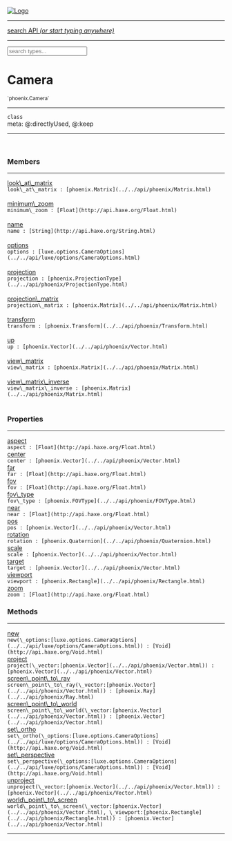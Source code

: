 
[![Logo](../../images/logo.png)](../../api/index.html)

<hr/>
<a href="#" id="search_bar" onclick="return;"><div> search API <em>(or start typing anywhere)</em> </div></a>
<hr/>

<script src="../../js/omnibar.js"> </script>
<link rel="stylesheet" type="text/css" href="../../css/omnibar.css" media="all">

<div id="omnibar"> <a href="#" onclick="return" id="omnibar_close"></a> <input id="omnibar_text" type="text" placeholder="search types..."></input></div>
<script  id="typelist" data-relpath="../../" data-types="Luxe,luxe.AppConfig,luxe.Audio,luxe.Camera,luxe.Color,luxe.ColorHSL,luxe.ColorHSV,luxe.Component,luxe.Core,luxe.Cursor,luxe.Debug,luxe.DebugError,luxe.Draw,luxe.EmitHandler,luxe.Emitter,luxe.Entity,luxe.Events,luxe.Game,luxe.GamepadEvent,luxe.GamepadEventType,luxe.HandlerList,luxe.ID,luxe.IO,luxe.Input,luxe.InputEvent,luxe.InputType,luxe.InteractState,luxe.Key,luxe.KeyEvent,luxe.Log,luxe.Matrix,luxe.ModState,luxe.MouseButton,luxe.MouseEvent,luxe.NineSlice,luxe.Objects,luxe.Physics,luxe.PhysicsEngine,luxe.ProjectionType,luxe.Quaternion,luxe.Rectangle,luxe.Scan,luxe.Scene,luxe.Screen,luxe.SizeMode,luxe.Sound,luxe.Sprite,luxe.Tag,luxe.Text,luxe.TextAlign,luxe.TextEvent,luxe.TextEventType,luxe.Timer,luxe.TouchEvent,luxe.Transform,luxe.Vec,luxe.Vector,luxe.Visual,luxe.WindowEvent,luxe.WindowEventData,luxe.WindowEventType,luxe._Emitter.EmitNode,luxe._Events.EventConnection,luxe._Events.EventObject,luxe._Input.MouseButton_Impl_,luxe._Log.LogError,luxe._NineSlice.Slice,luxe.components.Components,luxe.debug.BatcherDebugView,luxe.debug.DebugInspectorOptions,luxe.debug.DebugView,luxe.debug.Inspector,luxe.debug.ProfilerDebugView,luxe.debug.RenderStats,luxe.debug.StatsDebugView,luxe.debug.TraceDebugView,luxe.debug._ProfilerDebugView.ProfilerBar,luxe.debug._ProfilerDebugView.ProfilerValue,luxe.macros.BuildVersion,luxe.options.BatcherOptions,luxe.options.BitmapFontOptions,luxe.options.CameraOptions,luxe.options.CircleGeometryOptions,luxe.options.ColorOptions,luxe.options.ComponentOptions,luxe.options.DrawArcOptions,luxe.options.DrawBoxOptions,luxe.options.DrawCircleOptions,luxe.options.DrawLineOptions,luxe.options.DrawNgonOptions,luxe.options.DrawPlaneOptions,luxe.options.DrawRectangleOptions,luxe.options.DrawRingOptions,luxe.options.DrawTextureOptions,luxe.options.EntityOptions,luxe.options.GeometryOptions,luxe.options.LineGeometryOptions,luxe.options.LuxeCameraOptions,luxe.options.NineSliceOptions,luxe.options.PlaneGeometryOptions,luxe.options.QuadGeometryOptions,luxe.options.RectangleGeometryOptions,luxe.options.RenderProperties,luxe.options.SpriteOptions,luxe.options.TextOptions,luxe.options.TransformProperties,luxe.options.VisualOptions,luxe.options._DrawOptions.DrawOptions,luxe.options._FontOptions.FontOptions,luxe.resource.DataResource,luxe.resource.JSONResource,luxe.resource.Resource,luxe.resource.ResourceStats,luxe.resource.ResourceType,luxe.resource.Resources,luxe.resource.SoundResource,luxe.resource.TextResource,luxe.resource._Resource.ResourceType_Impl_,luxe.structural.BalancedBST,luxe.structural.BalancedBSTNode,luxe.structural.BalancedBSTTraverseMethod,luxe.structural.OrderedMap,luxe.structural.OrderedMapIterator,luxe.structural._BalancedBST.NodeColor,luxe.tween.Actuate,luxe.tween.BezierPath,luxe.tween.ComponentPath,luxe.tween.IComponentPath,luxe.tween.LinearPath,luxe.tween.MotionPath,luxe.tween.ObjectHash,luxe.tween.RotationPath,luxe.tween._Actuate.TweenTimer,luxe.tween.actuators.GenericActuator,luxe.tween.actuators.IGenericActuator,luxe.tween.actuators.MethodActuator,luxe.tween.actuators.MotionPathActuator,luxe.tween.actuators.PropertyDetails,luxe.tween.actuators.PropertyPathDetails,luxe.tween.actuators.SimpleActuator,luxe.tween.easing.IEasing,luxe.tween.easing.Quad,luxe.tween.easing.QuadEaseIn,luxe.tween.easing.QuadEaseInOut,luxe.tween.easing.QuadEaseOut,luxe.utils.GeometryUtils,luxe.utils.Maths,luxe.utils.Random,luxe.utils.Utils,luxe.utils.unifill.CodePoint,luxe.utils.unifill.CodePointIter,luxe.utils.unifill.Exception,luxe.utils.unifill.InternalEncoding,luxe.utils.unifill.InternalEncodingIter,luxe.utils.unifill.Unicode,luxe.utils.unifill.Unifill,luxe.utils.unifill.Utf,luxe.utils.unifill.Utf8,luxe.utils.unifill._CodePoint.CodePoint_Impl_,luxe.utils.unifill._InternalEncoding.UtfX,luxe.utils.unifill._Utf8.StringU8,luxe.utils.unifill._Utf8.StringU8_Impl_,luxe.utils.unifill._Utf8.Utf8Impl,phoenix.BatchGroup,phoenix.BatchState,phoenix.Batcher,phoenix.BatcherKey,phoenix.BitmapFont,phoenix.BlendEquation,phoenix.BlendMode,phoenix.Camera,phoenix.Character,phoenix.Circle,phoenix.ClampType,phoenix.Color,phoenix.ColorHSL,phoenix.ColorHSV,phoenix.ComponentOrder,phoenix.FOVType,phoenix.FilterType,phoenix.FontInfo,phoenix.Matrix,phoenix.MatrixTransform,phoenix.PrimitiveType,phoenix.ProjectionType,phoenix.Quaternion,phoenix.Ray,phoenix.Rectangle,phoenix.RenderPath,phoenix.RenderState,phoenix.RenderTexture,phoenix.Renderer,phoenix.RendererStats,phoenix.Shader,phoenix.Spatial,phoenix.TextAlign,phoenix.Texture,phoenix.Transform,phoenix.Uniform,phoenix.UniformType,phoenix.Vec,phoenix.Vector,phoenix._Batcher.BlendEquation_Impl_,phoenix._Batcher.BlendMode_Impl_,phoenix._Batcher.PrimitiveType_Impl_,phoenix._BitmapFont.Parser,phoenix._BitmapFont.TextAlign_Impl_,phoenix._Renderer.DefaultShader,phoenix._Renderer.DefaultShaders,phoenix._Shader.Location,phoenix._Shader.UniformType_Impl_,phoenix._Vector.ComponentOrder_Impl_,phoenix._Vector.Vec_Impl_,phoenix.geometry.ArcGeometry,phoenix.geometry.CircleGeometry,phoenix.geometry.CompositeGeometry,phoenix.geometry.EvTextGeometry,phoenix.geometry.Geometry,phoenix.geometry.GeometryKey,phoenix.geometry.GeometryState,phoenix.geometry.LineGeometry,phoenix.geometry.PackedQuad,phoenix.geometry.PackedQuadOptions,phoenix.geometry.PlaneGeometry,phoenix.geometry.QuadGeometry,phoenix.geometry.QuadPackGeometry,phoenix.geometry.RectangleGeometry,phoenix.geometry.RingGeometry,phoenix.geometry.TextGeometry,phoenix.geometry.TextGeometryOptions,phoenix.geometry.TextureCoord,phoenix.geometry.TextureCoordSet,phoenix.geometry.Vertex,phoenix.geometry._TextGeometry.EvTextGeometry_Impl_,phoenix.utils.Rendering"></script>


<h1>Camera</h1>
<small>`phoenix.Camera`</small>



<hr/>

`class`<br/><span class="meta">
meta: @:directlyUsed, @:keep</span>

<hr/>


&nbsp;
&nbsp;




<h3>Members</h3> <hr/><span class="member apipage">
                <a name="look_at_matrix"><a class="lift" href="#look_at_matrix">look\_at\_matrix</a></a><div class="clear"></div>
                <code class="signature apipage">look\_at\_matrix : [phoenix.Matrix](../../api/phoenix/Matrix.html)</code><br/></span>
            <span class="small_desc_flat"></span><br/><span class="member apipage">
                <a name="minimum_zoom"><a class="lift" href="#minimum_zoom">minimum\_zoom</a></a><div class="clear"></div>
                <code class="signature apipage">minimum\_zoom : [Float](http://api.haxe.org/Float.html)</code><br/></span>
            <span class="small_desc_flat"></span><br/><span class="member apipage">
                <a name="name"><a class="lift" href="#name">name</a></a><div class="clear"></div>
                <code class="signature apipage">name : [String](http://api.haxe.org/String.html)</code><br/></span>
            <span class="small_desc_flat"></span><br/><span class="member apipage">
                <a name="options"><a class="lift" href="#options">options</a></a><div class="clear"></div>
                <code class="signature apipage">options : [luxe.options.CameraOptions](../../api/luxe/options/CameraOptions.html)</code><br/></span>
            <span class="small_desc_flat"></span><br/><span class="member apipage">
                <a name="projection"><a class="lift" href="#projection">projection</a></a><div class="clear"></div>
                <code class="signature apipage">projection : [phoenix.ProjectionType](../../api/phoenix/ProjectionType.html)</code><br/></span>
            <span class="small_desc_flat"></span><br/><span class="member apipage">
                <a name="projection_matrix"><a class="lift" href="#projection_matrix">projection\_matrix</a></a><div class="clear"></div>
                <code class="signature apipage">projection\_matrix : [phoenix.Matrix](../../api/phoenix/Matrix.html)</code><br/></span>
            <span class="small_desc_flat"></span><br/><span class="member apipage">
                <a name="transform"><a class="lift" href="#transform">transform</a></a><div class="clear"></div>
                <code class="signature apipage">transform : [phoenix.Transform](../../api/phoenix/Transform.html)</code><br/></span>
            <span class="small_desc_flat"></span><br/><span class="member apipage">
                <a name="up"><a class="lift" href="#up">up</a></a><div class="clear"></div>
                <code class="signature apipage">up : [phoenix.Vector](../../api/phoenix/Vector.html)</code><br/></span>
            <span class="small_desc_flat"></span><br/><span class="member apipage">
                <a name="view_matrix"><a class="lift" href="#view_matrix">view\_matrix</a></a><div class="clear"></div>
                <code class="signature apipage">view\_matrix : [phoenix.Matrix](../../api/phoenix/Matrix.html)</code><br/></span>
            <span class="small_desc_flat"></span><br/><span class="member apipage">
                <a name="view_matrix_inverse"><a class="lift" href="#view_matrix_inverse">view\_matrix\_inverse</a></a><div class="clear"></div>
                <code class="signature apipage">view\_matrix\_inverse : [phoenix.Matrix](../../api/phoenix/Matrix.html)</code><br/></span>
            <span class="small_desc_flat"></span><br/>

<h3>Properties</h3> <hr/><span class="member apipage">
                <a name="aspect"><a class="lift" href="#aspect">aspect</a></a><div class="clear"></div>
                <code class="signature apipage">aspect : [Float](http://api.haxe.org/Float.html)</code><br/></span>
            <span class="small_desc_flat"></span><span class="member apipage">
                <a name="center"><a class="lift" href="#center">center</a></a><div class="clear"></div>
                <code class="signature apipage">center : [phoenix.Vector](../../api/phoenix/Vector.html)</code><br/></span>
            <span class="small_desc_flat"></span><span class="member apipage">
                <a name="far"><a class="lift" href="#far">far</a></a><div class="clear"></div>
                <code class="signature apipage">far : [Float](http://api.haxe.org/Float.html)</code><br/></span>
            <span class="small_desc_flat"></span><span class="member apipage">
                <a name="fov"><a class="lift" href="#fov">fov</a></a><div class="clear"></div>
                <code class="signature apipage">fov : [Float](http://api.haxe.org/Float.html)</code><br/></span>
            <span class="small_desc_flat"></span><span class="member apipage">
                <a name="fov_type"><a class="lift" href="#fov_type">fov\_type</a></a><div class="clear"></div>
                <code class="signature apipage">fov\_type : [phoenix.FOVType](../../api/phoenix/FOVType.html)</code><br/></span>
            <span class="small_desc_flat"></span><span class="member apipage">
                <a name="near"><a class="lift" href="#near">near</a></a><div class="clear"></div>
                <code class="signature apipage">near : [Float](http://api.haxe.org/Float.html)</code><br/></span>
            <span class="small_desc_flat"></span><span class="member apipage">
                <a name="pos"><a class="lift" href="#pos">pos</a></a><div class="clear"></div>
                <code class="signature apipage">pos : [phoenix.Vector](../../api/phoenix/Vector.html)</code><br/></span>
            <span class="small_desc_flat"></span><span class="member apipage">
                <a name="rotation"><a class="lift" href="#rotation">rotation</a></a><div class="clear"></div>
                <code class="signature apipage">rotation : [phoenix.Quaternion](../../api/phoenix/Quaternion.html)</code><br/></span>
            <span class="small_desc_flat"></span><span class="member apipage">
                <a name="scale"><a class="lift" href="#scale">scale</a></a><div class="clear"></div>
                <code class="signature apipage">scale : [phoenix.Vector](../../api/phoenix/Vector.html)</code><br/></span>
            <span class="small_desc_flat"></span><span class="member apipage">
                <a name="target"><a class="lift" href="#target">target</a></a><div class="clear"></div>
                <code class="signature apipage">target : [phoenix.Vector](../../api/phoenix/Vector.html)</code><br/></span>
            <span class="small_desc_flat"></span><span class="member apipage">
                <a name="viewport"><a class="lift" href="#viewport">viewport</a></a><div class="clear"></div>
                <code class="signature apipage">viewport : [phoenix.Rectangle](../../api/phoenix/Rectangle.html)</code><br/></span>
            <span class="small_desc_flat"></span><span class="member apipage">
                <a name="zoom"><a class="lift" href="#zoom">zoom</a></a><div class="clear"></div>
                <code class="signature apipage">zoom : [Float](http://api.haxe.org/Float.html)</code><br/></span>
            <span class="small_desc_flat"></span>

<h3>Methods</h3> <hr/><span class="method apipage">
            <a name="new"><a class="lift" href="#new">new</a></a><div class="clear"></div>
            <code class="signature apipage">new(\_options:[luxe.options.CameraOptions](../../api/luxe/options/CameraOptions.html)<span></span>) : [Void](http://api.haxe.org/Void.html)</code><br/><span class="small_desc_flat"></span>


</span>
<span class="method apipage">
            <a name="project"><a class="lift" href="#project">project</a></a><div class="clear"></div>
            <code class="signature apipage">project(\_vector:[phoenix.Vector](../../api/phoenix/Vector.html)<span></span>) : [phoenix.Vector](../../api/phoenix/Vector.html)</code><br/><span class="small_desc_flat"></span>


</span>
<span class="method apipage">
            <a name="screen_point_to_ray"><a class="lift" href="#screen_point_to_ray">screen\_point\_to\_ray</a></a><div class="clear"></div>
            <code class="signature apipage">screen\_point\_to\_ray(\_vector:[phoenix.Vector](../../api/phoenix/Vector.html)<span></span>) : [phoenix.Ray](../../api/phoenix/Ray.html)</code><br/><span class="small_desc_flat"></span>


</span>
<span class="method apipage">
            <a name="screen_point_to_world"><a class="lift" href="#screen_point_to_world">screen\_point\_to\_world</a></a><div class="clear"></div>
            <code class="signature apipage">screen\_point\_to\_world(\_vector:[phoenix.Vector](../../api/phoenix/Vector.html)<span></span>) : [phoenix.Vector](../../api/phoenix/Vector.html)</code><br/><span class="small_desc_flat"></span>


</span>
<span class="method apipage">
            <a name="set_ortho"><a class="lift" href="#set_ortho">set\_ortho</a></a><div class="clear"></div>
            <code class="signature apipage">set\_ortho(\_options:[luxe.options.CameraOptions](../../api/luxe/options/CameraOptions.html)<span></span>) : [Void](http://api.haxe.org/Void.html)</code><br/><span class="small_desc_flat"></span>


</span>
<span class="method apipage">
            <a name="set_perspective"><a class="lift" href="#set_perspective">set\_perspective</a></a><div class="clear"></div>
            <code class="signature apipage">set\_perspective(\_options:[luxe.options.CameraOptions](../../api/luxe/options/CameraOptions.html)<span></span>) : [Void](http://api.haxe.org/Void.html)</code><br/><span class="small_desc_flat"></span>


</span>
<span class="method apipage">
            <a name="unproject"><a class="lift" href="#unproject">unproject</a></a><div class="clear"></div>
            <code class="signature apipage">unproject(\_vector:[phoenix.Vector](../../api/phoenix/Vector.html)<span></span>) : [phoenix.Vector](../../api/phoenix/Vector.html)</code><br/><span class="small_desc_flat"></span>


</span>
<span class="method apipage">
            <a name="world_point_to_screen"><a class="lift" href="#world_point_to_screen">world\_point\_to\_screen</a></a><div class="clear"></div>
            <code class="signature apipage">world\_point\_to\_screen(\_vector:[phoenix.Vector](../../api/phoenix/Vector.html)<span></span>, \_viewport:[phoenix.Rectangle](../../api/phoenix/Rectangle.html)<span></span>) : [phoenix.Vector](../../api/phoenix/Vector.html)</code><br/><span class="small_desc_flat"></span>


</span>



<hr/>

&nbsp;
&nbsp;
&nbsp;
&nbsp;
